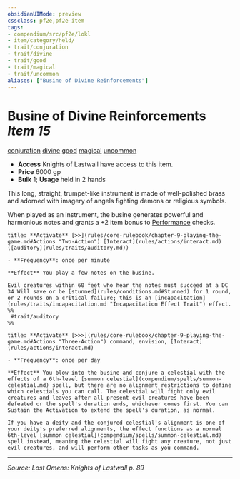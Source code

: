 ```yaml
---
obsidianUIMode: preview
cssclass: pf2e,pf2e-item
tags:
- compendium/src/pf2e/lokl
- item/category/held/
- trait/conjuration
- trait/divine
- trait/good
- trait/magical
- trait/uncommon
aliases: ["Busine of Divine Reinforcements"]
---
```

# Busine of Divine Reinforcements *Item 15*  
[conjuration](rules/traits/conjuration.md "Conjuration School Trait")  [divine](rules/traits/divine.md "Divine Tradition Trait")  [good](rules/traits/good.md "Good Alignment Trait")  [magical](rules/traits/magical.md "Magical Item Trait")  [uncommon](rules/traits/uncommon.md "Uncommon Rarity Trait")  

- **Access** Knights of Lastwall have access to this item.
- **Price** 6000 gp
- **Bulk** 1; **Usage** held in 2 hands

This long, straight, trumpet-like instrument is made of well-polished brass and adorned with imagery of angels fighting demons or religious symbols.

When played as an instrument, the busine generates powerful and harmonious notes and grants a +2 item bonus to [Performance](compendium/skills.md#Performance) checks.

```ad-embed-ability
title: **Activate** [>>](rules/core-rulebook/chapter-9-playing-the-game.md#Actions "Two-Action") [Interact](rules/actions/interact.md) ([auditory](rules/traits/auditory.md))

- **Frequency**: once per minute

**Effect** You play a few notes on the busine.

Evil creatures within 60 feet who hear the notes must succeed at a DC 34 Will save or be [stunned](rules/conditions.md#Stunned) for 1 round, or 2 rounds on a critical failure; this is an [incapacitation](rules/traits/incapacitation.md "Incapacitation Effect Trait") effect.  
%%
 #trait/auditory 
%%
```

```ad-embed-ability
title: **Activate** [>>>](rules/core-rulebook/chapter-9-playing-the-game.md#Actions "Three-Action") command, envision, [Interact](rules/actions/interact.md)

- **Frequency**: once per day

**Effect** You blow into the busine and conjure a celestial with the effects of a 6th-level [summon celestial](compendium/spells/summon-celestial.md) spell, but there are no alignment restrictions to define which celestials you can call. The celestial will fight only evil creatures and leaves after all present evil creatures have been defeated or the spell's duration ends, whichever comes first. You can Sustain the Activation to extend the spell's duration, as normal.

If you have a deity and the conjured celestial's alignment is one of your deity's preferred alignments, the effect functions as a normal 6th-level [summon celestial](compendium/spells/summon-celestial.md) spell instead, meaning the celestial will fight any creature, not just evil creatures, and will perform other tasks as you command.
```


---
*Source: Lost Omens: Knights of Lastwall p. 89*